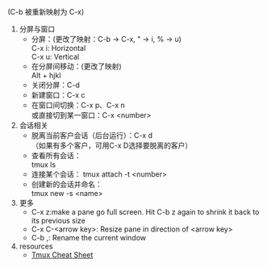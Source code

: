 (C-b 被重新映射为 C-x)  
1. 分屏与窗口  
	-	分屏：(更改了映射：C-b -> C-x, " -> i, % -> u)  
		C-x i: Horizontal  
		C-x u: Vertical
	-	在分屏间移动：(更改了映射)  
		Alt + hjkl
	-	关闭分屏：C-d
	-	新建窗口：C-x c
	-	在窗口间切换：C-x p、C-x n  
		或直接切到某一窗口：C-x \<number\>
2. 会话相关    
	-	脱离当前客户会话（后台运行）：C-x d  
		（如果有多个客户，可用C-x D选择要脱离的客户）
	-	查看所有会话：  
		tmux ls  
	-	连接某个会话：
		tmux attach -t \<number\>
	-	创建新的会话并命名：  
		tmux new -s \<name\>
3.	更多
	-	C-x z:make a pane go full screen. Hit C-b z again to shrink it back to its previous size
	-	C-x C-\<arrow key\>: Resize pane in direction of \<arrow key\>
	-	C-b ,: Rename the current window
4. resources
	-	[Tmux Cheat Sheet](https://tmuxcheatsheet.com/)
		
